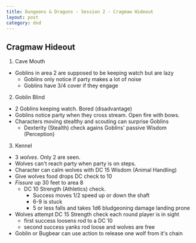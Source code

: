 ```yaml
---
title: Dungeons & Dragons - Session 2 - Cragmaw Hideout
layout: post
category: dnd
---
```


## Cragmaw Hideout

1. Cave Mouth
  * Goblins in area 2 are supposed to be keeping watch but are lazy
    * Goblins only notice if party makes a lot of noise
    * Goblins have 3/4 cover if they engage

2. Goblin Blind
  * 2 Goblins keeping watch. Bored (disadvantage)
  * Goblins notice party when they cross stream. Open fire with bows.
  * Characters moving stealthy and scouting can surprise Goblins
    * Dexterity (Stealth) check agains Goblins' passive Wisdom (Perception)

3. Kennel
  * 3 *wolves*. Only 2 are seen.
  * Wolves can't reach party when party is on steps.
  * Character can calm wolves with DC 15 Wisdom (Animal Handling)
  * Give wolves food drops DC check to 10
  * *Fissure* up 30 feet to area 8
    * DC 10 Strength (Athletics) check.
      * Success moves 1/2 speed up or down the shaft
      * 6-9 is stuck
      * 5 or less falls and takes 1d6 bludgeoning damage landing prone
  * Wolves attempt DC 15 Strength check each round player is in sight
    * first success loosens rod to a DC 10
    * second success yanks rod loose and wolves are free
  * Goblin or Bugbear can use action to release one wolf from it's chain

